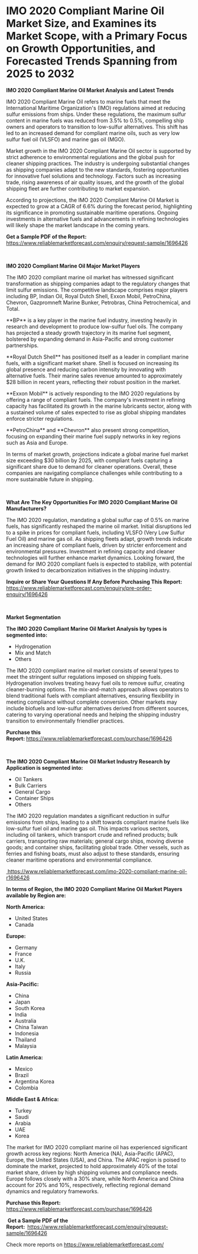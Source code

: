 <p><h1>IMO 2020 Compliant Marine Oil Market Size, and Examines its Market Scope, with a Primary Focus on Growth Opportunities, and Forecasted Trends Spanning from 2025 to 2032</h1></p><p><strong>IMO 2020 Compliant Marine Oil Market Analysis and Latest Trends</strong></p>
<p><p>IMO 2020 Compliant Marine Oil refers to marine fuels that meet the International Maritime Organization's (IMO) regulations aimed at reducing sulfur emissions from ships. Under these regulations, the maximum sulfur content in marine fuels was reduced from 3.5% to 0.5%, compelling ship owners and operators to transition to low-sulfur alternatives. This shift has led to an increased demand for compliant marine oils, such as very low sulfur fuel oil (VLSFO) and marine gas oil (MGO).</p><p>Market growth in the IMO 2020 Compliant Marine Oil sector is supported by strict adherence to environmental regulations and the global push for cleaner shipping practices. The industry is undergoing substantial changes as shipping companies adapt to the new standards, fostering opportunities for innovative fuel solutions and technology. Factors such as increasing trade, rising awareness of air quality issues, and the growth of the global shipping fleet are further contributing to market expansion.</p><p>According to projections, the IMO 2020 Compliant Marine Oil Market is expected to grow at a CAGR of 6.6% during the forecast period, highlighting its significance in promoting sustainable maritime operations. Ongoing investments in alternative fuels and advancements in refining technologies will likely shape the market landscape in the coming years.</p></p>
<p><strong>Get a Sample PDF of the Report:&nbsp;</strong> <a href="https://www.reliablemarketforecast.com/enquiry/request-sample/1696426?utm_campaign=1097&utm_medium=2&utm_source=Github&utm_content=ia&utm_term=08012025&utm_id=imo-2020-compliant-marine-oil">https://www.reliablemarketforecast.com/enquiry/request-sample/1696426</a></p>
<p>&nbsp;</p>
<p><strong>IMO 2020 Compliant Marine Oil Major Market Players</strong></p>
<p><p>The IMO 2020 compliant marine oil market has witnessed significant transformation as shipping companies adapt to the regulatory changes that limit sulfur emissions. The competitive landscape comprises major players including BP, Indian Oil, Royal Dutch Shell, Exxon Mobil, PetroChina, Chevron, Gazpromneft Marine Bunker, Petrobras, China Petrochemical, and Total.</p><p>**BP** is a key player in the marine fuel industry, investing heavily in research and development to produce low-sulfur fuel oils. The company has projected a steady growth trajectory in its marine fuel segment, bolstered by expanding demand in Asia-Pacific and strong customer partnerships.</p><p>**Royal Dutch Shell** has positioned itself as a leader in compliant marine fuels, with a significant market share. Shell is focused on increasing its global presence and reducing carbon intensity by innovating with alternative fuels. Their marine sales revenue amounted to approximately $28 billion in recent years, reflecting their robust position in the market.</p><p>**Exxon Mobil** is actively responding to the IMO 2020 regulations by offering a range of compliant fuels. The company's investment in refining capacity has facilitated its growth in the marine lubricants sector, along with a sustained volume of sales expected to rise as global shipping mandates enforce stricter regulations.</p><p>**PetroChina** and **Chevron** also present strong competition, focusing on expanding their marine fuel supply networks in key regions such as Asia and Europe. </p><p>In terms of market growth, projections indicate a global marine fuel market size exceeding $30 billion by 2025, with compliant fuels capturing a significant share due to demand for cleaner operations. Overall, these companies are navigating compliance challenges while contributing to a more sustainable future in shipping.</p></p>
<p>&nbsp;</p>
<p><strong>What Are The Key Opportunities For IMO 2020 Compliant Marine Oil Manufacturers?</strong></p>
<p><p>The IMO 2020 regulation, mandating a global sulfur cap of 0.5% on marine fuels, has significantly reshaped the marine oil market. Initial disruptions led to a spike in prices for compliant fuels, including VLSFO (Very Low Sulfur Fuel Oil) and marine gas oil. As shipping fleets adapt, growth trends indicate an increasing share of compliant fuels, driven by stricter enforcement and environmental pressures. Investment in refining capacity and cleaner technologies will further enhance market dynamics. Looking forward, the demand for IMO 2020 compliant fuels is expected to stabilize, with potential growth linked to decarbonization initiatives in the shipping industry.</p></p>
<p><strong>Inquire or Share Your Questions If Any Before Purchasing This Report:</strong> <a href="https://www.reliablemarketforecast.com/enquiry/pre-order-enquiry/1696426?utm_campaign=1097&utm_medium=2&utm_source=Github&utm_content=ia&utm_term=08012025&utm_id=imo-2020-compliant-marine-oil">https://www.reliablemarketforecast.com/enquiry/pre-order-enquiry/1696426</a></p>
<p>&nbsp;</p>
<p><strong>Market Segmentation</strong></p>
<p><strong>The IMO 2020 Compliant Marine Oil Market Analysis by types is segmented into:</strong></p>
<p><ul><li>Hydrogenation</li><li>Mix and Match</li><li>Others</li></ul></p>
<p><p>The IMO 2020 compliant marine oil market consists of several types to meet the stringent sulfur regulations imposed on shipping fuels. Hydrogenation involves treating heavy fuel oils to remove sulfur, creating cleaner-burning options. The mix-and-match approach allows operators to blend traditional fuels with compliant alternatives, ensuring flexibility in meeting compliance without complete conversion. Other markets may include biofuels and low-sulfur alternatives derived from different sources, catering to varying operational needs and helping the shipping industry transition to environmentally friendlier practices.</p></p>
<p><strong>Purchase this Report:&nbsp;</strong><a href="https://www.reliablemarketforecast.com/purchase/1696426?utm_campaign=1097&utm_medium=2&utm_source=Github&utm_content=ia&utm_term=08012025&utm_id=imo-2020-compliant-marine-oil">https://www.reliablemarketforecast.com/purchase/1696426</a></p>
<p>&nbsp;</p>
<p><strong>The IMO 2020 Compliant Marine Oil Market Industry Research by Application is segmented into:</strong></p>
<p><ul><li>Oil Tankers</li><li>Bulk Carriers</li><li>General Cargo</li><li>Container Ships</li><li>Others</li></ul></p>
<p><p>The IMO 2020 regulation mandates a significant reduction in sulfur emissions from ships, leading to a shift towards compliant marine fuels like low-sulfur fuel oil and marine gas oil. This impacts various sectors, including oil tankers, which transport crude and refined products; bulk carriers, transporting raw materials; general cargo ships, moving diverse goods; and container ships, facilitating global trade. Other vessels, such as ferries and fishing boats, must also adjust to these standards, ensuring cleaner maritime operations and environmental compliance.</p></p>
<p><a href="https://www.reliablemarketforecast.com/imo-2020-compliant-marine-oil-r1696426?utm_campaign=1097&utm_medium=2&utm_source=Github&utm_content=ia&utm_term=08012025&utm_id=imo-2020-compliant-marine-oil">&nbsp;https://www.reliablemarketforecast.com/imo-2020-compliant-marine-oil-r1696426</a></p>
<p><strong>In terms of Region, the IMO 2020 Compliant Marine Oil Market Players available by Region are:</strong></p>
<p>
    <p> <strong> North America: </strong>
        <ul>
            <li>United States</li>
            <li>Canada</li>
        </ul>
        </p> 
    <p> <strong> Europe: </strong>
        <ul>
            <li>Germany</li>
            <li>France</li>
            <li>U.K.</li>
            <li>Italy</li>
            <li>Russia</li>
        </ul>
        </p> 
    <p> <strong> Asia-Pacific: </strong>
        <ul>
            <li>China</li>
            <li>Japan</li>
            <li>South Korea</li>
            <li>India</li>
            <li>Australia</li>
            <li>China Taiwan</li>
            <li>Indonesia</li>
            <li>Thailand</li>
            <li>Malaysia</li>
        </ul>
        </p> 
    <p> <strong> Latin America: </strong>
        <ul>
            <li>Mexico</li>
            <li>Brazil</li>
            <li>Argentina Korea</li>
            <li>Colombia</li>
        </ul>
        </p> 
    <p> <strong> Middle East & Africa: </strong>
        <ul>
            <li>Turkey</li>
            <li>Saudi</li>
            <li>Arabia</li>
            <li>UAE</li>
            <li>Korea</li>
        </ul>
    </p>
    </p>
<p><p>The market for IMO 2020 compliant marine oil has experienced significant growth across key regions: North America (NA), Asia-Pacific (APAC), Europe, the United States (USA), and China. The APAC region is poised to dominate the market, projected to hold approximately 40% of the total market share, driven by high shipping volumes and compliance needs. Europe follows closely with a 30% share, while North America and China account for 20% and 10%, respectively, reflecting regional demand dynamics and regulatory frameworks.</p></p>
<p><strong>Purchase this Report: </strong><a href="https://www.reliablemarketforecast.com/purchase/1696426?utm_campaign=1097&utm_medium=2&utm_source=Github&utm_content=ia&utm_term=08012025&utm_id=imo-2020-compliant-marine-oil">https://www.reliablemarketforecast.com/purchase/1696426</a></p>
<p>&nbsp;<strong>Get a Sample PDF of the Report:&nbsp;&nbsp;</strong><a href="https://www.reliablemarketforecast.com/enquiry/request-sample/1696426?utm_campaign=1097&utm_medium=2&utm_source=Github&utm_content=ia&utm_term=08012025&utm_id=imo-2020-compliant-marine-oil">https://www.reliablemarketforecast.com/enquiry/request-sample/1696426</a></p>
<p><strong></strong></p>
<p>Check more reports on <a href="https://www.reliablemarketforecast.com/?utm_campaign=1097&utm_medium=2&utm_source=Github&utm_content=ia&utm_term=08012025&utm_id=imo-2020-compliant-marine-oil">https://www.reliablemarketforecast.com/</a></p>